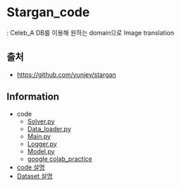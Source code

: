 # Stargan_code
: Celeb_A DB를 이용해 원하는 domain으로 Image translation
## 출처
- <https://github.com/yunjey/stargan>
## Information
- code
  - [Solver.py](https://github.com/sugyeong-yu/I2I_translation_Project/blob/su_g/Code/stargan/solver.py)
  - [Data_loader.py](https://github.com/sugyeong-yu/I2I_translation_Project/blob/su_g/Code/stargan/data_loader.py)
  - [Main.py](https://github.com/sugyeong-yu/I2I_translation_Project/blob/su_g/Code/stargan/main.py)
  - [Logger.py](https://github.com/sugyeong-yu/I2I_translation_Project/blob/su_g/Code/stargan/logger.py)
  - [Model.py](https://github.com/sugyeong-yu/I2I_translation_Project/blob/su_g/Code/stargan/model.py)
  - [google colab_practice](https://github.com/sugyeong-yu/I2I_translation_Project/blob/su_g/Code/stargan/practice.ipynb)
- [code 설명](https://github.com/sugyeong-yu/I2I_translation_Project/blob/su_g/Code/stargan/code_discription.md)
- [Dataset 설명](https://github.com/sugyeong-yu/I2I_translation_Project/blob/su_g/Code/stargan/Dataset_discription.md)
